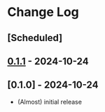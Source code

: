 # Change Log

## [Scheduled]

## [0.1.1] - 2024-10-24

## [0.1.0] - 2024-10-24

- (Almost) initial release

[Unreleased]: https://github.com/your-username/your-library/main/compare/0.1.1...HEAD
[0.1.1]: https://github.com/your-username/your-library/main/compare/0.1.0...0.1.1
